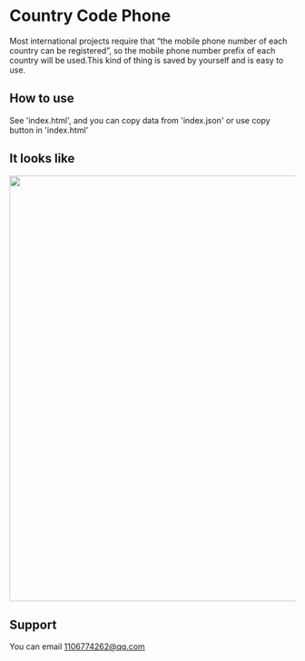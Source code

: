 # Country Code Phone

Most international projects require that “the mobile phone number of each country can be registered”, so the mobile phone number prefix of each country will be used.This kind of thing is saved by yourself and is easy to use.

## How to use

See 'index.html', and you can copy data from 'index.json' or use copy button in 'index.html'

## It looks like

<img src="./demo.gif" width="750">

## Support

You can email 1106774262@qq.com